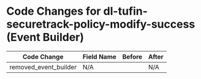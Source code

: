 # Code Changes for dl-tufin-securetrack-policy-modify-success (Event Builder)

| Code Change | Field Name | Before | After |
|-------------|------------|--------|-------|
| removed_event_builder | N/A |  | N/A |